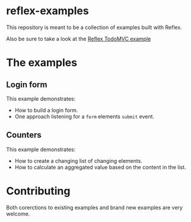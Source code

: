# reflex-examples

This repository is meant to be a collection of examples built with Reflex.

Also be sure to take a look at the [Reflex TodoMVC
example](https://github.com/ryantrinkle/reflex-todomvc)

# The examples

## Login form

This example demonstrates:

* How to build a login form.
* One approach listening for a `form` elements `submit` event.

## Counters

This example demonstrates:

* How to create a changing list of changing elements.
* How to calculate an aggregated value based on the content in the list.

# Contributing

Both corerctions to existing examples and brand new examples are very welcome.

